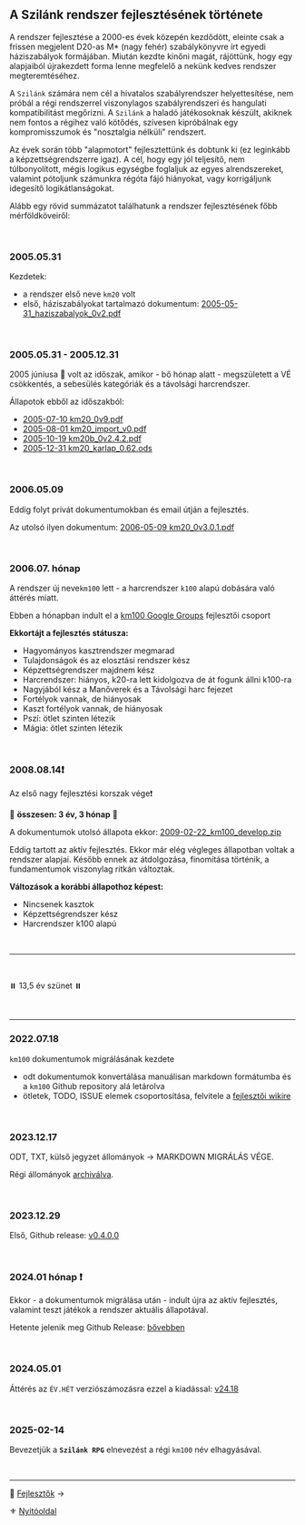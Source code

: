 ## A Szilánk rendszer fejlesztésének története

A rendszer fejlesztése a 2000-es évek közepén kezdődött, eleinte csak a frissen megjelent D20-as M* (nagy fehér) szabálykönyvre írt egyedi háziszabályok formájában. Miután kezdte kinőni magát, rájöttünk, hogy egy alapjaiból újrakezdett forma lenne megfelelő a nekünk kedves rendszer megteremtéséhez.

A `Szilánk` számára nem cél a hivatalos szabályrendszer helyettesítése, nem próbál a régi rendszerrel viszonylagos szabályrendszeri és hangulati kompatibilitást megőrizni. A `Szilánk` a haladó játékosoknak készült, akiknek nem fontos a régihez való kötődés, szívesen kipróbálnak egy kompromisszumok és \"nosztalgia nélküli\" rendszert.

Az évek során több \"alapmotort\" fejlesztettünk és dobtunk ki (ez leginkább a képzettségrendszerre igaz). A cél, hogy egy jól teljesítő, nem túlbonyolított, mégis logikus egységbe foglaljuk az egyes alrendszereket, valamint pótoljunk számunkra régóta fájó hiányokat, vagy korrigáljunk idegesítő logikátlanságokat.

Alább egy rövid summázatot találhatunk a rendszer fejlesztésének főbb mérföldköveiről:

<br />

### 2005.05.31

Kezdetek:
- a rendszer első neve `km20` volt
- első, háziszabályokat tartalmazó dokumentum: [2005-05-31_haziszabalyok_0v2.pdf](https://github.com/kaktusztea/szilankrpg/raw/master/archive/history/2005-05-31_haziszabalyok_0v2.pdf?raw=true)

<br />

### 2005.05.31 - 2005.12.31

2005 júniusa 🔆 volt az időszak, amikor - bő hónap alatt - megszületett a VÉ csökkentés, a sebesülés kategóriák és a távolsági harcrendszer.

Állapotok ebből az időszakból:
- [2005-07-10 km20_0v9.pdf](https://github.com/kaktusztea/szilankrpg/raw/master/archive/history/2005-07-10_km20_0v9.pdf?raw=true)
- [2005-08-01 km20_import_v0.pdf](https://github.com/kaktusztea/szilankrpg/raw/master/archive/history/2005-08-01_km20_import_v0.pdf?raw=true)
- [2005-10-19 km20b_0v2.4.2.pdf](https://github.com/kaktusztea/szilankrpg/raw/master/archive/history/2005-10-19_km20b_0v2.4.2.pdf)
- [2005-12-31 km20_karlap_0.62.ods](https://github.com/kaktusztea/szilankrpg/raw/master/archive/history/2005-12-31_km20_karlap_0.62.ods?raw=true)

<br />

### 2006.05.09

Eddig folyt privát dokumentumokban és email útján a fejlesztés.

Az utolsó ilyen dokumentum: [2006-05-09 km20_0v3.0.1.pdf](https://github.com/kaktusztea/szilankrpg/raw/master/archive/history/2006-05-09_km20_0v3.0.1.pdf?raw=true)

<br />

### 2006.07. hónap

A rendszer új neve`km100` lett - a harcrendszer `k100` alapú dobására való áttérés miatt.

Ebben a hónapban indult el a [km100 Google Groups](https://groups.google.com/g/km100) fejlesztői csoport

**Ekkortájt a fejlesztés státusza:**
  - Hagyományos kasztrendszer megmarad
  - Tulajdonságok és az elosztási rendszer kész
  - Képzettségrendszer majdnem kész
  - Harcrendszer: hiányos, k20-ra lett kidolgozva de át fogunk állni k100-ra
  - Nagyjából kész a Manőverek és a Távolsági harc fejezet
  - Fortélyok vannak, de hiányosak
  - Kaszt fortélyok vannak, de hiányosak
  - Pszí: ötlet szinten létezik
  - Mágia: ötlet szinten létezik

<br />

### 2008.08.14❗

Az első nagy fejlesztési korszak vége❗

🔆 **összesen: 3 év, 3 hónap** 🔆

A dokumentumok utolsó állapota ekkor: [2009-02-22_km100_develop.zip](https://github.com/kaktusztea/szilankrpg/raw/master/archive/history/2009-02-22_km100_develop.zip?raw=true)

Eddig tartott az aktív fejlesztés. Ekkor már elég végleges állapotban voltak a rendszer alapjai. Később ennek az átdolgozása, finomítása történik, a fundamentumok viszonylag ritkán változtak.

**Változások a korábbi állapothoz képest:**
- Nincsenek kasztok
- Képzettségrendszer kész
- Harcrendszer k100 alapú 

<br />

---

<br />

⏸️  13,5 év szünet ⏸️ 

<br />

---
### 2022.07.18

`km100` dokumentumok migrálásának kezdete
- odt dokumentumok konvertálása manuálisan markdown formátumba és a `km100` Github repository alá letárolva
- ötletek, TODO, ISSUE elemek csoportosítása, felvitele a [fejlesztői wikire](https://github.com/kaktusztea/szilankrpg/wiki)

<br />

### 2023.12.17

ODT, TXT, külső jegyzet állományok → MARKDOWN MIGRÁLÁS VÉGE.

Régi állományok [archiválva](https://github.com/kaktusztea/szilankrpg/tree/master/archive).

<br />

### 2023.12.29

Első, Github release: [v0.4.0.0](https://github.com/kaktusztea/szilankrpg/releases/tag/0.4.0.0)

<br />

### 2024.01 hónap ❗

Ekkor - a dokumentumok migrálása után - indult újra az aktív fejlesztés, valamint teszt játékok a rendszer aktuális állapotával. 

Hetente jelenik meg Github Release: [bővebben](https://github.com/kaktusztea/szilankrpg/releases)

<br />

### 2024.05.01

Áttérés az `ÉV.HÉT` verziószámozásra ezzel a kiadással: [v24.18](https://github.com/kaktusztea/szilankrpg/releases/tag/24.18)

<br />

### 2025-02-14

Bevezetjük a **`Szilánk RPG`** elnevezést a régi `km100` név elhagyásával.

<br />

---

🔗 [Fejlesztők](002_fejlesztok.md) →

⚜️ [Nyitóoldal](start.md#0-kezdetek) 
